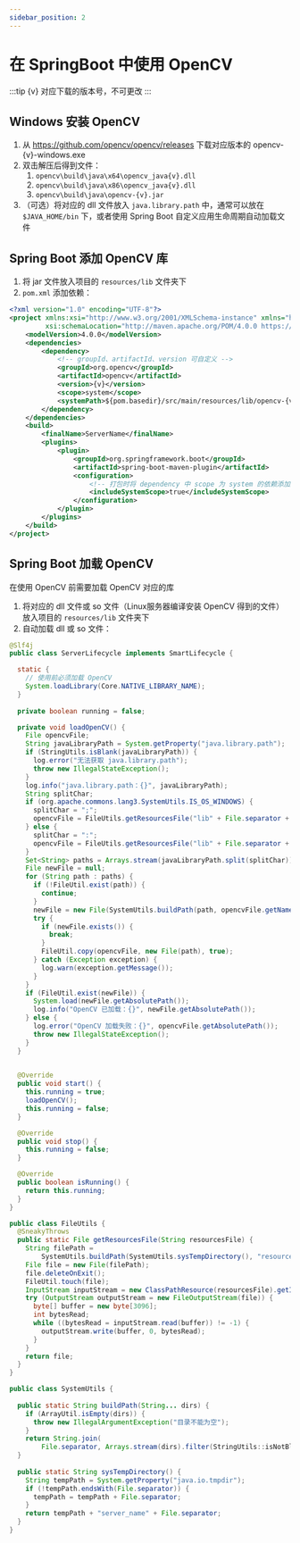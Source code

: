 ```yaml
---
sidebar_position: 2
---
```


# 在 SpringBoot 中使用 OpenCV

:::tip
\{v} 对应下载的版本号，不可更改
:::

## Windows 安装 OpenCV

1. 从 https://github.com/opencv/opencv/releases 下载对应版本的 opencv-\{v}-windows.exe
2. 双击解压后得到文件：
    1. `opencv\build\java\x64\opencv_java{v}.dll`
    2. `opencv\build\java\x86\opencv_java{v}.dll`
    3. `opencv\build\java\opencv-{v}.jar`
3. （可选）将对应的 dll 文件放入 `java.library.path` 中，通常可以放在 `$JAVA_HOME/bin` 下，或者使用 Spring Boot 自定义应用生命周期自动加载文件

## Spring Boot 添加 OpenCV 库

1. 将 jar 文件放入项目的 `resources/lib` 文件夹下
2. `pom.xml` 添加依赖：

```xml title="pom.xml"
<?xml version="1.0" encoding="UTF-8"?>
<project xmlns:xsi="http://www.w3.org/2001/XMLSchema-instance" xmlns="http://maven.apache.org/POM/4.0.0"
         xsi:schemaLocation="http://maven.apache.org/POM/4.0.0 https://maven.apache.org/xsd/maven-4.0.0.xsd">
    <modelVersion>4.0.0</modelVersion>
    <dependencies>
        <dependency>
            <!-- groupId、artifactId、version 可自定义 -->
            <groupId>org.opencv</groupId>
            <artifactId>opencv</artifactId>
            <version>{v}</version>
            <scope>system</scope>
            <systemPath>${pom.basedir}/src/main/resources/lib/opencv-{v}.jar</systemPath>
        </dependency>
    </dependencies>
    <build>
        <finalName>ServerName</finalName>
        <plugins>
            <plugin>
                <groupId>org.springframework.boot</groupId>
                <artifactId>spring-boot-maven-plugin</artifactId>
                <configuration>
                    <!-- 打包时将 dependency 中 scope 为 system 的依赖添加到打包的文件中 -->
                    <includeSystemScope>true</includeSystemScope>
                </configuration>
            </plugin>
        </plugins>
    </build>
</project>
```

## Spring Boot 加载 OpenCV

在使用 OpenCV 前需要加载 OpenCV 对应的库

1. 将对应的 dll 文件或 so 文件（Linux服务器编译安装 OpenCV 得到的文件）放入项目的 `resources/lib` 文件夹下
2. 自动加载 dll 或 so 文件：

```java title="ServerLifecycle.java"
@Slf4j
public class ServerLifecycle implements SmartLifecycle {

  static {
    // 使用前必须加载 OpenCV 
    System.loadLibrary(Core.NATIVE_LIBRARY_NAME);
  }
  
  private boolean running = false;

  private void loadOpenCV() {
    File opencvFile;
    String javaLibraryPath = System.getProperty("java.library.path");
    if (StringUtils.isBlank(javaLibraryPath)) {
      log.error("无法获取 java.library.path");
      throw new IllegalStateException();
    }
    log.info("java.library.path：{}", javaLibraryPath);
    String splitChar;
    if (org.apache.commons.lang3.SystemUtils.IS_OS_WINDOWS) {
      splitChar = ";";
      opencvFile = FileUtils.getResourcesFile("lib" + File.separator + "opencv_java{v}.dll");
    } else {
      splitChar = ":";
      opencvFile = FileUtils.getResourcesFile("lib" + File.separator + "libopencv_java{v}.so");
    }
    Set<String> paths = Arrays.stream(javaLibraryPath.split(splitChar)).collect(Collectors.toSet());
    File newFile = null;
    for (String path : paths) {
      if (!FileUtil.exist(path)) {
        continue;
      }
      newFile = new File(SystemUtils.buildPath(path, opencvFile.getName()));
      try {
        if (newFile.exists()) {
          break;
        }
        FileUtil.copy(opencvFile, new File(path), true);
      } catch (Exception exception) {
        log.warn(exception.getMessage());
      }
    }
    if (FileUtil.exist(newFile)) {
      System.load(newFile.getAbsolutePath());
      log.info("OpenCV 已加载：{}", newFile.getAbsolutePath());
    } else {
      log.error("OpenCV 加载失败：{}", opencvFile.getAbsolutePath());
      throw new IllegalStateException();
    }
  }

  
  @Override
  public void start() {
    this.running = true;
    loadOpenCV();
    this.running = false;
  }

  @Override
  public void stop() {
    this.running = false;
  }

  @Override
  public boolean isRunning() {
    return this.running;
  }
}
```

```java title="FileUtils.java"
public class FileUtils {
  @SneakyThrows
  public static File getResourcesFile(String resourcesFile) {
    String filePath =
        SystemUtils.buildPath(SystemUtils.sysTempDirectory(), "resources", resourcesFile);
    File file = new File(filePath);
    file.deleteOnExit();
    FileUtil.touch(file);
    InputStream inputStream = new ClassPathResource(resourcesFile).getInputStream();
    try (OutputStream outputStream = new FileOutputStream(file)) {
      byte[] buffer = new byte[3096];
      int bytesRead;
      while ((bytesRead = inputStream.read(buffer)) != -1) {
        outputStream.write(buffer, 0, bytesRead);
      }
    }
    return file;
  }
}
```

```java title="SystemUtils.java"
public class SystemUtils {
  
  public static String buildPath(String... dirs) {
    if (ArrayUtil.isEmpty(dirs)) {
      throw new IllegalArgumentException("目录不能为空");
    }
    return String.join(
        File.separator, Arrays.stream(dirs).filter(StringUtils::isNotBlank).toList());
  }
  
  public static String sysTempDirectory() {
    String tempPath = System.getProperty("java.io.tmpdir");
    if (!tempPath.endsWith(File.separator)) {
      tempPath = tempPath + File.separator;
    }
    return tempPath + "server_name" + File.separator;
  }
}
```
